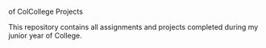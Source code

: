  of ColCollege Projects

This repository contains all assignments and projects completed during my junior year of College.
